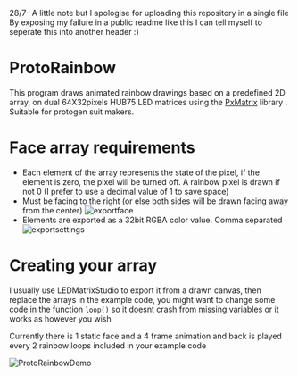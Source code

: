 28/7- A little note but I apologise for uploading this repository in a single file
By exposing my failure in a public readme like this
I can tell myself to seperate this into another header
:)

# ProtoRainbow
This program draws animated rainbow drawings based on a predefined 2D array, on dual 64X32pixels HUB75 LED matrices using the [PxMatrix](https://github.com/2dom/PxMatrix) library . Suitable for protogen suit makers.

# Face array requirements
- Each element of the array represents the state of the pixel, if the element is zero, the pixel will be turned off. A rainbow pixel is drawn if not 0 (I prefer to use a decimal value of 1 to save space)
- Must be facing to the right (or else both sides will be drawn facing away from the center)
![exportface](https://user-images.githubusercontent.com/60218942/125164943-6427bf00-e1c7-11eb-8990-294b11c37ba3.PNG)
- Elements are exported as a 32bit RGBA color value. Comma separated 
![exportsettings](https://user-images.githubusercontent.com/60218942/125164941-61c56500-e1c7-11eb-98ab-ff963e863252.PNG)

# Creating your array
I usually use LEDMatrixStudio to export it from a drawn canvas, then replace the arrays in the example code, you might want to change some code in the function ```loop()``` so it doesnt crash from missing variables or it works as however you wish

Currently there is 1 static face and a 4 frame animation and back is played every 2 rainbow loops included in your example code

![ProtoRainbowDemo](https://user-images.githubusercontent.com/60218942/125281675-189d1e80-e349-11eb-9692-3ab314db534a.gif)

